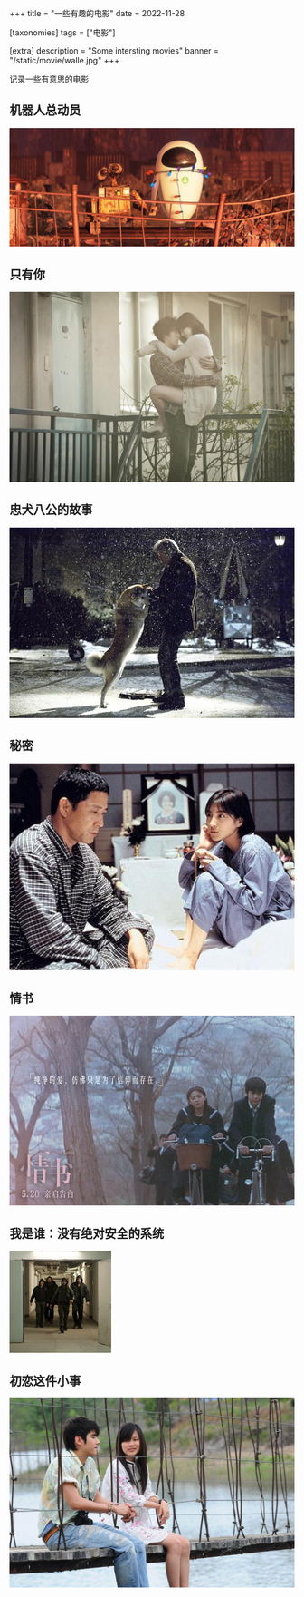 +++
title = "一些有趣的电影"
date = 2022-11-28

[taxonomies]
tags = ["电影"]

[extra]
description = "Some intersting movies"
banner = "/static/movie/walle.jpg"
+++

记录一些有意思的电影

<!-- more -->

## 机器人总动员

![WALLE](/movie/walle.jpg "WALLE")

## 只有你

![Only You](/movie/only-you.jpg "Only You")

## 忠犬八公的故事

![Hachi: A Dog's Tale](/movie/hachi.jpg "Hachi: A Dog's Tale")

## 秘密

![Secret](/movie/secret.jpg "Secret")

## 情书

![Love Letter](/movie/love-letter.jpg "Love Letter")

## 我是谁：没有绝对安全的系统

![Who Am I-No System Is Safe](/movie/who-am-i.jpg "Who Am I-No System Is Safe")

## 初恋这件小事

![First Love](/movie/first-love.jpg "First Love")
